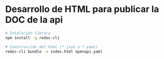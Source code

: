 # Desarrollo de HTML para publicar la DOC de la api

```bash
# Intalación library
npm install -g redoc-cli

# Construcción del html (*.json o *.yaml)
redoc-cli bundle -o index.html openapi.yaml

```